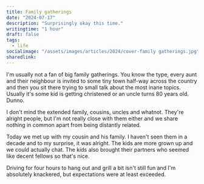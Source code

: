 ```yaml
---
title: Family gatherings
date: "2024-07-17"
description: "Surprisingly okay this time."
writingtime: "1 hour"
draft: false
tags:
  - life
socialimage: "/assets/images/articles/2024/cover-family gatherings.jpg"
sharedlink: 
---
```


I'm usually not a fan of big family gatherings. You know the type, every aunt and their neighbour is invited to some tiny town half-way across the country and then you sit there trying to small talk about the most inane topics. Usually it's some kid is getting christened or an uncle turns 80 years old. Dunno.

I don't mind the extended family, cousins, uncles and whatnot. They're alright people, but I'm not really close with them either and we share nothing in common apart from being distantly related.

Today we met up with my cousin and his family. I haven't seen them in a decade and to my surprise, it was alright. The kids are more grown up and we could actually chat. The kids also brought their partners who seemed like decent fellows so that's nice.

Driving for four hours to hang out and grill a bit isn't still fun and I'm absolutely knackered, but expectations were at least exceeded.
